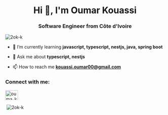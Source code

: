 <h1 align="center">Hi 👋, I'm Oumar Kouassi</h1>
<h3 align="center">Software Engineer from Côte d'Ivoire</h3>

<p align="left"> <img src="https://komarev.com/ghpvc/?username=2ok-k&label=Profile%20views&color=0e75b6&style=flat" alt="2ok-k" /> </p>

- 🌱 I’m currently learning **javascript, typescript, nestjs, java, spring boot**

- 💬 Ask me about **typescript, nestjs**

- 📫 How to reach me **kouassi.oumar00@gmail.com**

<h3 align="left">Connect with me:</h3>
<p align="left">
<a href="https://twitter.com/ouma_kouassi" target="blank"><img align="center" src="https://raw.githubusercontent.com/rahuldkjain/github-profile-readme-generator/master/src/images/icons/Social/twitter.svg" alt="ouma_kouassi" height="30" width="40" /></a>
</p>

<p>&nbsp;<img align="center" src="https://github-readme-stats.vercel.app/api?username=2ok-k&show_icons=true&locale=en" alt="2ok-k" /></p>
